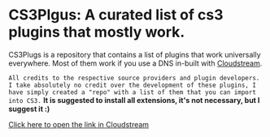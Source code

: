 # CS3Plgus: A curated list of cs3 plugins that mostly work.
CS3Plugs is a repository that contains a list of plugins that work universally everywhere. Most of them work if you use a DNS in-built with [Cloudstream](https://github.com/recloudstream/cloudstream). 

```All credits to the respective source providers and plugin developers. I take absolutely no credit over the development of these plugins, I have simply created a "repo" with a list of them that you can import into CS3.```
**It is suggested to install all extensions, it's not necessary, but I suggest it :)**

[Click here to open the link in Cloudstream](https://cloudstreamrepo://raw.githubusercontent.com/justsimplyleon/cs3plugs/refs/heads/main/repo.json)
